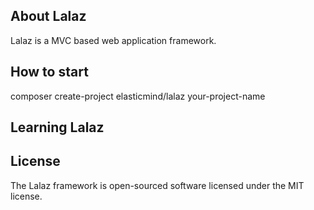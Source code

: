 ## About Lalaz

Lalaz is a MVC based web application framework.

## How to start
composer create-project elasticmind/lalaz your-project-name

## Learning Lalaz

## License
The Lalaz framework is open-sourced software licensed under the MIT license.
